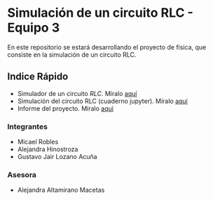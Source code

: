 # Simulación de un circuito RLC - Equipo 3
En este repositorio se estará desarrollando el proyecto de física, que consiste en la simulación de un circuito RLC.


## Indice Rápido
* Simulador de un circuito *RLC*. Míralo [aquí](https://github.com/Proyectos-Fisica-20192/Circuitos-RLC/blob/master/code/rlc.py)
* Simulación del circuito RLC (cuaderno jupyter). Míralo [aquí](https://nbviewer.jupyter.org/github/Proyectos-Fisica-20192/Circuitos-RLC/blob/master/code/simulacion_rlc.ipynb)
* Informe del proyecto. Míralo [aquí](https://github.com/Proyectos-Fisica-20192/Circuitos-RLC/tree/master/informe)

### Integrantes
* Micael Robles
* Alejandra Hinostroza
* Gustavo Jair Lozano Acuña

### Asesora
* Alejandra Altamirano Macetas
